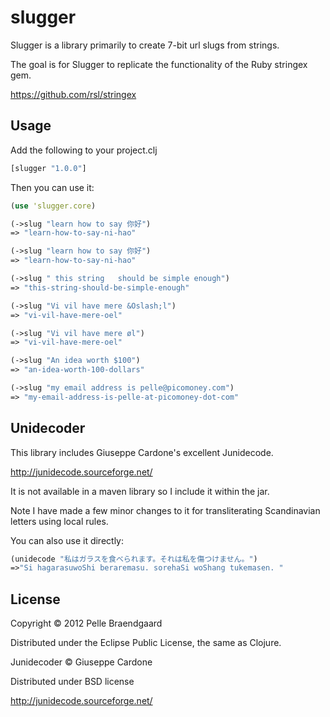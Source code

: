 # slugger

Slugger is a library primarily to create 7-bit url slugs from strings.

The goal is for Slugger to replicate the functionality of the Ruby stringex gem.

https://github.com/rsl/stringex

## Usage

Add the following to your project.clj

```clojure
[slugger "1.0.0"]
```

Then you can use it:

```clojure
(use 'slugger.core)

(->slug "learn how to say 你好") 
=> "learn-how-to-say-ni-hao"

(->slug "learn how to say 你好")
=> "learn-how-to-say-ni-hao"

(->slug " this string   should be simple enough")
=> "this-string-should-be-simple-enough"

(->slug "Vi vil have mere &Oslash;l")
=> "vi-vil-have-mere-oel"

(->slug "Vi vil have mere øl")
=> "vi-vil-have-mere-oel"

(->slug "An idea worth $100")
=> "an-idea-worth-100-dollars"

(->slug "my email address is pelle@picomoney.com")
=> "my-email-address-is-pelle-at-picomoney-dot-com"
```

## Unidecoder

This library includes Giuseppe Cardone's excellent Junidecode.

http://junidecode.sourceforge.net/

It is not available in a maven library so I include it within the jar.

Note I have made a few minor changes to it for transliterating Scandinavian letters using local rules.

You can also use it directly:

```clojure
(unidecode "私はガラスを食べられます。それは私を傷つけません。")
=>"Si hagarasuwoShi beraremasu. sorehaSi woShang tukemasen. "
```

## License

Copyright © 2012 Pelle Braendgaard

Distributed under the Eclipse Public License, the same as Clojure.

Junidecoder © Giuseppe Cardone

Distributed under BSD license

http://junidecode.sourceforge.net/